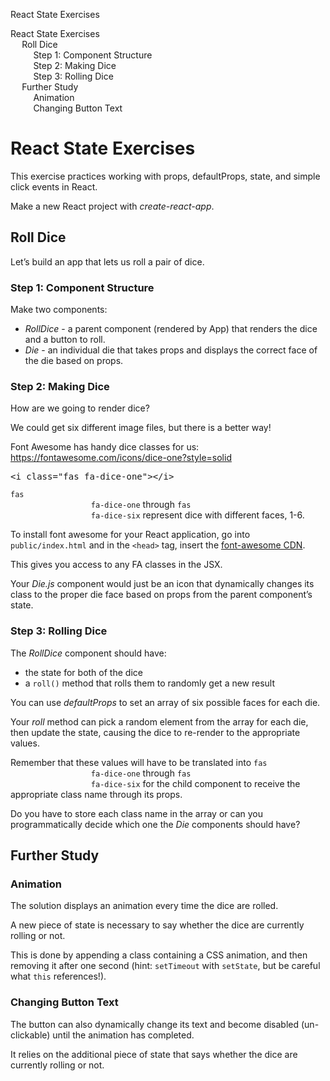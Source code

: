 <p class="title">React State Exercises</p>
        </header>
        <div id="toc">
          <ul>
            <li>
              <a class="reference internal" href="#">React State Exercises</a>
              <ul>
                <li>
                  <a class="reference internal" href="#roll-dice">Roll Dice</a>
                  <ul>
                    <li>
                      <a
                        class="reference internal"
                        href="#step-1-component-structure"
                        >Step 1: Component Structure</a
                      >
                    </li>
                    <li>
                      <a class="reference internal" href="#step-2-making-dice"
                        >Step 2: Making Dice</a
                      >
                    </li>
                    <li>
                      <a class="reference internal" href="#step-3-rolling-dice"
                        >Step 3: Rolling Dice</a
                      >
                    </li>
                  </ul>
                </li>
                <li>
                  <a class="reference internal" href="#further-study"
                    >Further Study</a
                  >
                  <ul>
                    <li>
                      <a class="reference internal" href="#animation"
                        >Animation</a
                      >
                    </li>
                    <li>
                      <a class="reference internal" href="#changing-button-text"
                        >Changing Button Text</a
                      >
                    </li>
                  </ul>
                </li>
              </ul>
            </li>
          </ul>
        </div>
      </div>
      <div id="page-content">
        <div class="section" id="react-state-exercises">
          <h1>React State Exercises</h1>
          <p>
            This exercise practices working with props, defaultProps, state, and
            simple click events in React.
          </p>
          <p>Make a new React project with <cite>create-react-app</cite>.</p>
          <div class="section" id="roll-dice">
            <h2>Roll Dice</h2>
            <p>
              Let’s build an app that lets us roll a pair of dice. 
            </p>
            <a
              </a>
            <div class="section" id="step-1-component-structure">
              <h3>Step 1: Component Structure</h3>
              <p>Make two components:</p>
              <ul class="simple">
                <li>
                  <cite>RollDice</cite> - a parent component (rendered by App)
                  that renders the dice and a button to roll.
                </li>
                <li>
                  <cite>Die</cite> - an individual die that takes props and
                  displays the correct face of the die based on props.
                </li>
              </ul>
            </div>
            <div class="section" id="step-2-making-dice">
              <h3>Step 2: Making Dice</h3>
              <p>How are we going to render dice?</p>
              <p>
                We could get six different image files, but there is a better
                way!
              </p>
              <p>
                Font Awesome has handy dice classes for us:
                <a
                  class="reference external"
                  href="https://fontawesome.com/icons/dice-one?style=solid"
                  >https://fontawesome.com/icons/dice-one?style=solid</a
                >
              </p>
              <div class="highlight-html notranslate">
                <div class="highlight">
                  <pre><span></span><span class="p">&lt;</span><span class="nt">i</span> <span class="na">class</span><span class="o">=</span><span class="s">&quot;fas fa-dice-one&quot;</span><span class="p">&gt;&lt;/</span><span class="nt">i</span><span class="p">&gt;</span>
</pre>
                </div>
              </div>
              <p>
                <code class="docutils literal notranslate"
                  ><span class="pre">fas</span>
                  <span class="pre">fa-dice-one</span></code
                >
                through
                <code class="docutils literal notranslate"
                  ><span class="pre">fas</span>
                  <span class="pre">fa-dice-six</span></code
                >
                represent dice with different faces, 1-6.
              </p>
              <p>
                To install font awesome for your React application, go into
                <code class="docutils literal notranslate"
                  ><span class="pre">public/index.html</span></code
                >
                and in the
                <code class="docutils literal notranslate"
                  ><span class="pre">&lt;head&gt;</span></code
                >
                tag, insert the
                <a
                  class="reference external"
                  href="https://fontawesome.com/start"
                  >font-awesome CDN</a
                >.
              </p>
              <p>This gives you access to any FA classes in the JSX.</p>
              <p>
                Your <cite>Die.js</cite> component would just be an icon that
                dynamically changes its class to the proper die face based on
                props from the parent component’s state.
              </p>
            </div>
            <div class="section" id="step-3-rolling-dice">
              <h3>Step 3: Rolling Dice</h3>
              <p>The <cite>RollDice</cite> component should have:</p>
              <ul class="simple">
                <li>the state for both of the dice</li>
                <li>
                  a
                  <code class="docutils literal notranslate"
                    ><span class="pre">roll()</span></code
                  >
                  method that rolls them to randomly get a new result
                </li>
              </ul>
              <p>
                You can use <cite>defaultProps</cite> to set an array of six
                possible faces for each die.
              </p>
              <p>
                Your <cite>roll</cite> method can pick a random element from the
                array for each die, then update the state, causing the dice to
                re-render to the appropriate values.
              </p>
              <p>
                Remember that these values will have to be translated into
                <code class="docutils literal notranslate"
                  ><span class="pre">fas</span>
                  <span class="pre">fa-dice-one</span></code
                >
                through
                <code class="docutils literal notranslate"
                  ><span class="pre">fas</span>
                  <span class="pre">fa-dice-six</span></code
                >
                for the child component to receive the appropriate class name
                through its props.
              </p>
              <p>
                Do you have to store each class name in the array or can you
                programmatically decide which one the
                <cite>Die</cite> components should have?
              </p>
            </div>
          </div>
          <div class="section" id="further-study">
            <h2>Further Study</h2>
            <div class="section" id="animation">
              <h3>Animation</h3>
              <p>
                The solution displays an animation every time the dice are
                rolled.
              </p>
              <p>
                A new piece of state is necessary to say whether the dice are
                currently rolling or not.
              </p>
              <p>
                This is done by appending a class containing a CSS animation,
                and then removing it after one second (hint:
                <code class="docutils literal notranslate"
                  ><span class="pre">setTimeout</span></code
                >
                with
                <code class="docutils literal notranslate"
                  ><span class="pre">setState</span></code
                >, but be careful what
                <code class="docutils literal notranslate"
                  ><span class="pre">this</span></code
                >
                references!).
              </p>
            </div>
            <div class="section" id="changing-button-text">
              <h3>Changing Button Text</h3>
              <p>
                The button can also dynamically change its text and become
                disabled (un-clickable) until the animation has completed.
              </p>
              <p>
                It relies on the additional piece of state that says whether the
                dice are currently rolling or not.
              </p>
            </div>
          </div>
        </div>
      </div>
    </div>

